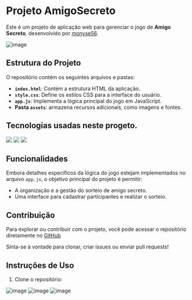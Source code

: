 # Projeto AmigoSecreto

Este é um projeto de aplicação web para gerenciar o jogo de **Amigo Secreto**, desenvolvido por [monyse56]( https://github.com/monyse56/amigosecreto.git). 

![image](https://github.com/user-attachments/assets/cd2aec8d-c173-49b9-8620-192b9f8eda20)

## Estrutura do Projeto
O repositório contém os seguintes arquivos e pastas:

- **`index.html`**: Contém a estrutura HTML da aplicação.
- **`style.css`**: Define os estilos CSS para a interface do usuário.
- **`app.js`**: Implementa a lógica principal do jogo em JavaScript.
- **Pasta `assets`**: armazena recursos adicionais, como imagens e fontes.

##  Tecnologias usadas neste progeto.
<div>
  <img src="https://img.shields.io/badge/HTML-239120?style=for-the-badge&logo=html5&logoColor=white">
  <img src="https://img.shields.io/badge/CSS-239120?&style=for-the-badge&logo=css3&logoColor=white">
  <img src="https://img.shields.io/badge/JavaScript-F7DF1E?style=for-the-badge&logo=javascript&logoColor=black">
</div>



## Funcionalidades
Embora detalhes específicos da lógica do jogo estejam implementados no arquivo `app.js`, o objetivo principal do projeto é permitir:
- A organização e a gestão do sorteio de amigo secreto.
- Uma interface para cadastrar participantes e realizar o sorteio.

## Contribuição
Para explorar ou contribuir com o projeto, você pode acessar o repositório diretamente no [GitHub](https://github.com/monyse56/amigosecreto.git)

Sinta-se à vontade para clonar, criar issues ou enviar pull requests!

## Instruções de Uso
1. Clone o repositório:

![image](https://github.com/user-attachments/assets/51cc454d-5e1b-484c-972e-96e821bf0247)
![image](https://github.com/user-attachments/assets/e4a1312e-6ab4-45ec-8baa-0f5702d14c89)
![image](https://github.com/user-attachments/assets/70539411-307e-48d7-8a92-76e64ae49fe4)




